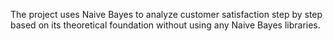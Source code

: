 The project uses Naive Bayes to analyze customer satisfaction step by step based on its theoretical foundation without using any Naive Bayes libraries.
